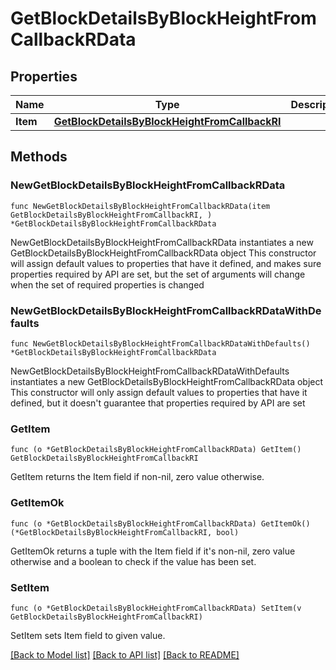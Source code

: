 # GetBlockDetailsByBlockHeightFromCallbackRData

## Properties

Name | Type | Description | Notes
------------ | ------------- | ------------- | -------------
**Item** | [**GetBlockDetailsByBlockHeightFromCallbackRI**](GetBlockDetailsByBlockHeightFromCallbackRI.md) |  | 

## Methods

### NewGetBlockDetailsByBlockHeightFromCallbackRData

`func NewGetBlockDetailsByBlockHeightFromCallbackRData(item GetBlockDetailsByBlockHeightFromCallbackRI, ) *GetBlockDetailsByBlockHeightFromCallbackRData`

NewGetBlockDetailsByBlockHeightFromCallbackRData instantiates a new GetBlockDetailsByBlockHeightFromCallbackRData object
This constructor will assign default values to properties that have it defined,
and makes sure properties required by API are set, but the set of arguments
will change when the set of required properties is changed

### NewGetBlockDetailsByBlockHeightFromCallbackRDataWithDefaults

`func NewGetBlockDetailsByBlockHeightFromCallbackRDataWithDefaults() *GetBlockDetailsByBlockHeightFromCallbackRData`

NewGetBlockDetailsByBlockHeightFromCallbackRDataWithDefaults instantiates a new GetBlockDetailsByBlockHeightFromCallbackRData object
This constructor will only assign default values to properties that have it defined,
but it doesn't guarantee that properties required by API are set

### GetItem

`func (o *GetBlockDetailsByBlockHeightFromCallbackRData) GetItem() GetBlockDetailsByBlockHeightFromCallbackRI`

GetItem returns the Item field if non-nil, zero value otherwise.

### GetItemOk

`func (o *GetBlockDetailsByBlockHeightFromCallbackRData) GetItemOk() (*GetBlockDetailsByBlockHeightFromCallbackRI, bool)`

GetItemOk returns a tuple with the Item field if it's non-nil, zero value otherwise
and a boolean to check if the value has been set.

### SetItem

`func (o *GetBlockDetailsByBlockHeightFromCallbackRData) SetItem(v GetBlockDetailsByBlockHeightFromCallbackRI)`

SetItem sets Item field to given value.



[[Back to Model list]](../README.md#documentation-for-models) [[Back to API list]](../README.md#documentation-for-api-endpoints) [[Back to README]](../README.md)


